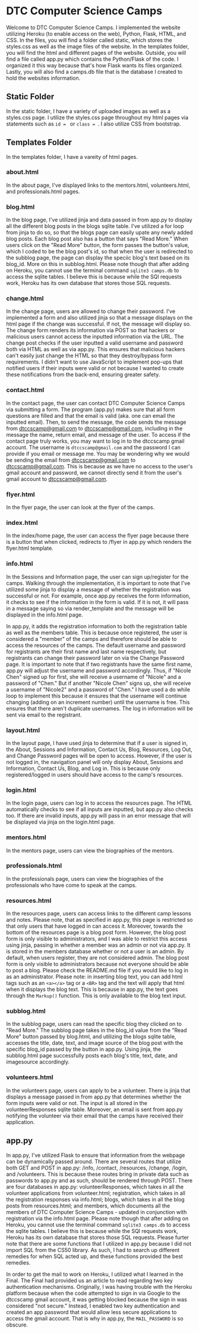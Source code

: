 # DTC Computer Science Camps 

Welcome to DTC Computer Science Camps. I implemented the website utilizing Heroku (to enable access on the web), Python, Flask, HTML, and CSS. In the files, you will find a folder called static, which stores the styles.css as well as the image files of the website. In the templates folder, you will find the html and different pages of the website. Outside, you will find a file called app.py which contains the Python/Flask of the code. I organized it this way because that's how Flask wants its files organized. Lastly, you will also find a camps.db file that is the database I created to hold the websites information. 

## Static Folder 

In the static folder, I have a variety of uploaded images as well as a styles.css page. I utilize the styles.css page throughout my html pages via statements such as `id = ` or `class = `. I also utilize CSS from bootstrap. 

## Templates Folder

In the templates folder, I have a vareity of html pages.

### about.html

In the about page, I've displayed links to the mentors.html, volunteers.html, and professionals.html pages. 

### blog.html 

In the blog page, I've utilized jinja and data passed in from app.py to display all the different blog posts in the blogs sqlite table. I've utilized a for loop from jinja to do so, so that the blogs page can easily upate any newly added blog posts. Each blog post also has a button that says "Read More." When users click on the "Read More" button, the form passes the button's value, which I coded to be the blog post's id, so that when the user is redirected to the subblog page, the page can display the speciic blog's text based on its blog_id. More on this in subblog.html. Please note though that after adding on Heroku, you cannot use the terminal command `sqlite3 camps.db` to access the sqlite tables. I believe this is because while the SQl requests work, Heroku has its own database that stores those SQL requests. 

### change.html 

In the change page, users are allowed to change their password. I've implemented a form and also utilized jinja so that a message displays on the html page if the change was successful. If not, the message will display so. The change form renders its information via POST so that hackers or malicious users cannot access the inputted information via the URL. The change post checks if the user inputted a valid username and password both via HTML as well as via app.py. This ensures that malicious hackers can't easily just change the HTML so that they destroy/bypass form requirements. I didn't want to use JavaScript to implement pop-ups that notified users if their inputs were valid or not because I wanted to create these notifications from the back-end, ensuring greater safety. 

### contact.html

In the contact page, the user can contact DTC Computer Science Camps via submitting a form. The program (app.py) makes sure that all form questions are filled and that the email is valid (aka. one can email the inputted email). Then, to send the message, the code sends the message from dtccscamp@gmail.com to dtccscamp@gmail.com, including in the message the name, return email, and message of the user. To access if the contact page truly works, you may want to log in to the dtccscamp gmail account. The username is `dtccscamp@gmail.com` and the password I can provide if you email or message me. You may be wondering why we would be sending the email from dtccscamp@gmail.com to dtccscamp@gmail.com. This is because as we have no access to the user's gmail account and password, we cannot directly send it from the user's gmail account to dtccscamp@gmail.com. 

### flyer.html 

In the flyer page, the user can look at the flyer of the camps.

### index.html

In the index/home page, the user can access the flyer page because there is a button that when clicked, redirects to /flyer in app.py which renders the flyer.html template. 

### info.html 

In the Sessions and Information page, the user can sign up/register for the camps. Walking through the implementation, it is important to note that I've utilized some jinja to display a message of whether the registration was successful or not. For example, once app.py receives the form information, it checks to see if the information in the form is valid. If it is not, it will pass in a message saying so via render_template and the message will be displayed in the info.html page. 

In app.py, it adds the registration information to both the registration table as well as the members table. This is because once registered, the user is considered a "member" of the camps and therefore should be able to access the resources of the camps. The default username and password for registrants are their first name and last name respectively, but registrants can change their password later on via the Change Password page. It is important to note that if two registrants have the same first name, app.py will adjust the username and password accordingly. Thus, if "Nicole Chen" signed up for first, she will receive a username of "Nicole" and a password of "Chen." But if another "Nicole Chen" signs up, she will receive a username of "Nicole2" and a password of "Chen." I have used a do while loop to implement this because it ensures that the username will continue changing (adding on an increment number) until the username is free. This ensures that there aren't duplicate usernames. The log in information will be sent via email to the registrant. 

### layout.html

In the layout page, I have used jinja to determine that if a user is signed in, the About, Sessions and Information, Contact Us, Blog, Resources, Log Out, and Change Password pages will be open to access. However, if the user is not logged in, the navigation panel will only display About, Sessions and Information, Contact Us, Blog, and Log in. This is because only registered/logged in users should have access to the camp's resources. 

### login.html 

In the login page, users can log in to access the resources page. The HTML automatically checks to see if all inputs are inputted, but app.py also checks too. If there are invalid inputs, app.py will pass in an error message that will be displayed via jinja on the login.html page. 

### mentors.html 

In the mentors page, users can view the biographies of the mentors. 

### professionals.html 

In the professionals page, users can view the biographies of the professionals who have come to speak at the camps. 

### resources.html 

In the resources page, users can access links to the different camp lessons and notes. Please note, that as specified in app.py, this page is restricted so that only users that have logged in can access it. Moreover, towards the bottom of the resources page is a blog post form. However, the blog post form is only visible to administrators, and I was able to restrict this access using jinja, passing in whether a member was an admin or not via app.py. It is stored in the members database whether or not a user is an admin. By default, when users register, they are not considered admin. The blog post form is only visible to administrators because not everyone should be able to post a blog. Please check the README.md file if you would like to log in as an administrator. Please note: in inserting blog text, you can add html tags such as an `<a></a>` tag or a `<BR>` tag and the text will apply that html when it displays the blog text. This is because in app.py, the text goes through the `Markup()` function. This is only available to the blog text input. 

### subblog.html 

In the subblog page, users can read the specific blog they clicked on to "Read More." The subblog page takes in the blog_id value from the "Read More" button passed by blog.html, and utilizing the blogs sqlite table, accesses the title, date, text, and image source of the blog post with the specific blog_id passed by the button in app.py. Using jinja, the subblog.html page successfully posts each blog's title, text, date, and imagesource accordingly. 

### volunteers.html 

In the volunteers page, users can apply to be a volunteer. There is jinja that displays a message passed in from app.py that determines whether the form inputs were valid or not. The input is all stored in the volunteerResponses sqlite table. Moreover, an email is sent from app.py notifying the volunteer via their email that the camps have received their application. 

## app.py 

In app.py, I've utilized Flask to ensure that information from the webpage can be dynamically passed around. There are several routes that utilize both GET and POST in app.py: /info, /contact, /resources, /change, /login, and /volunteers. This is because these routes bring in private data such as passwords to app.py and as such, should be rendered through POST. There are four databases in app.py: volunteerResponses, which takes in all the volunteer applications from volunteer.html; registration, which takes in all the registration responses via info.html; blogs, which takes in all the blog posts from resources.html; and members, which documents all the members of DTC Computer Science Camps - updated in conjunction with registration via the info.html page. Please note though that after adding on Heroku, you cannot use the terminal command `sqlite3 camps.db` to access the sqlite tables. I believe this is because while the SQl requests work, Heroku has its own database that stores those SQL requests. Please furter note that there are some functions that I utilized in app.py because I did not import SQL from the CS50 library. As such, I had to search up different remedies for when SQL acted up, and these functions provided the best remedies. 

In order to get the mail to work on Heroku, I utilized what I learned in the Final. The Final had provided us an article to read regarding two key authentication mechanisms. Originally, I was having trouble with the Heroku platform because when the code attempted to sign in via Google to the dtccscamp gmail account, it was getting blocked because the sign in was considered "not secure." Instead, I enabled two key authentication and created an app password that would allow less secure applications to access the gmail account. That is why in app.py, the `MAIL_PASSWORD` is so obscure. 

